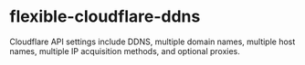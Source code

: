 # flexible-cloudflare-ddns
Cloudflare API settings include DDNS, multiple domain names, multiple host names, multiple IP acquisition methods, and optional proxies.

